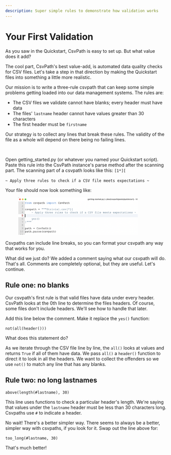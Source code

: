 ```yaml
---
description: Super simple rules to demonstrate how validation works
---
```


# Your First Validation

As you saw in the Quickstart, CsvPath is easy to set up. But what value does it add?

The cool part, CsvPath's best value-add, is automated data quality checks for CSV files. Let's take a step in that direction by making the Quickstart files into something a little more realistic.

Our mission is to write a three-rule csvpath that can keep some simple problems getting loaded into our data management systems. The rules are:

* The CSV files we validate cannot have blanks; every header must have data
* The files' `lastname` header cannot have values greater than 30 characters
* The first header must be `firstname`

Our strategy is to collect any lines that break these rules. The validity of the file as a whole will depend on there being no failing lines.

<figure><img src="https://gitbookio.github.io/onboarding-template-images/publish-hero.png" alt=""><figcaption></figcaption></figure>

Open getting\_started.py (or whatever you named your Quickstart script). Paste this rule into the CsvPath instance's parse method after the scanning part. The scanning part of a csvpath looks like this: `[1*][`

`~ Apply three rules to check if a CSV file meets expectations ~`

Your file should now look something like:&#x20;

<figure><img src="../.gitbook/assets/three-rules-1.png" alt="" width="375"><figcaption></figcaption></figure>

Csvpaths can include line breaks, so you can format your csvpath any way that works for you.

What did we just do? We added a comment saying what our csvpath will do. That's all. Comments are completely optional, but they are useful. Let's continue.

## Rule one: no blanks

Our csvpath's first rule is that valid files have data under every header. CsvPath looks at the 0th line to determine the files headers. Of course, some files don't include headers. We'll see how to handle that later.

Add this line below the comment. Make it replace the `yes()` function:

```clike
not(all(header()))        
```

What does this statement do?&#x20;

As we iterate through the CSV file line by line, the `all()` looks at values and returns `True` if all of them have data. We pass `all()` a `header()` function to direct it to look in all the headers. We want to collect the offenders so we use `not()` to match any line that has any blanks.

## Rule two: no long lastnames

```clike
above(length(#lastname), 30)
```

This line uses functions to check a particular header's length. We're saying that values under the `lastname` header must be less than 30 characters long. Csvpaths use `#` to indicate a header.

No wait! There's a better simpler way. There seems to always be a better, simpler way with csvpaths, if you look for it. Swap out the line above for:

```
too_long(#lastname, 30)
```

That's much better!

